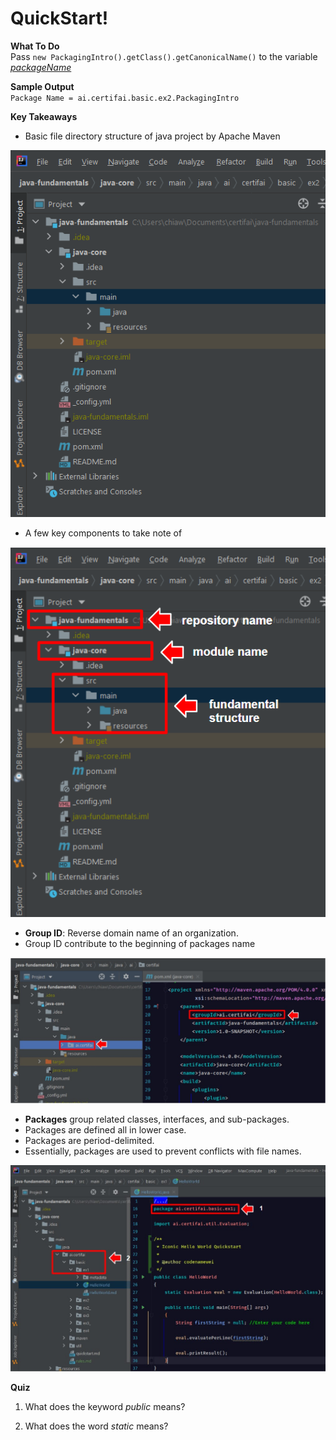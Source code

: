 # QuickStart!

**What To Do**  
Pass `new PackagingIntro().getClass().getCanonicalName()` to the variable [_packageName_](https://github.com/CertifaiAI/java-fundamentals/blob/master/java-core/src/main/java/ai/certifai/basic/ex2/PackagingIntro.java#L31)
 

**Sample Output**  
`
Package Name = ai.certifai.basic.ex2.PackagingIntro 
`  

**Key Takeaways**  
- Basic file directory structure of java project by Apache Maven
<p align="center">
  <img src="metadata/JavaStructure.png">
</p> 

- A few key components to take note of 

<p align="center">
  <img src="metadata/JavaStructure_.png">
</p> 

- **Group ID**: Reverse domain name of an organization.  
- Group ID contribute to the beginning of packages name
<p align="center">
  <img src="metadata/groupID_.jpg">
</p> 

- **Packages** group related classes, interfaces, and sub-packages.  
- Packages are defined all in lower case.  
- Packages are period-delimited.    
- Essentially, packages are used to prevent conflicts with file names.  
<p align="center">
  <img src="metadata/packageName.jpg">
</p> 

**Quiz** 
1. What does the keyword _public_ means?

2. What does the word _static_ means?
